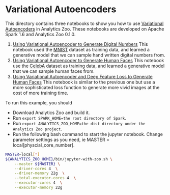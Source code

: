 # Variational Autoencoders

This directory contains three notebooks to show you how to use
[Variational Autoencoders](https://arxiv.org/pdf/1606.05908.pdf)
in Analytics Zoo. These notebooks are developed on Apache Spark 1.6
and Analytics Zoo 0.1.0.

1. [Using Variational Autoencoder to Generate Digital Numbers](./using_variational_autoencoder_to_generate_digital_numbers.ipynb)
   This notebook used the [MNIST](http://yann.lecun.com/exdb/mnist/)
   dataset as training data, and learned a generative model that we can
   sample hand written digital numbers from.
2. [Using Variational Autoencoder to Generate Human Faces](./using_variational_autoencoder_to_generate_faces.ipynb)
   This notebook use the [CelebA](http://mmlab.ie.cuhk.edu.hk/projects/CelebA.html)
   dataset as training data, and learned a generative model that we can
   sample human faces from.
3. [Using Variational Autoencoder and Deep Feature Loss to Generate Human Faces](./using_variational_autoencoder_and_deep_feature_loss_to_generate_faces.ipynb)
   This notebook is similar to the previous one but use a more sophisticated loss function to generate
   more vivid images at the cost of more training time.

To run this example, you should 
* Download Analytics Zoo and build it.
* Run `export SPARK_HOME=the root directory of Spark`.
* Run `export ANALYTICS_ZOO_HOME=the dist directory under the Analytics Zoo project`.
* Run the following bash command to start the jupyter notebook. Change parameter settings as you need, ie MASTER = local\[physcial_core_number\].
```Bash
MASTER=local[*]
${ANALYTICS_ZOO_HOME}/bin/jupyter-with-zoo.sh \
    --master ${MASTER} \
    --driver-cores 4  \
    --driver-memory 22g  \
    --total-executor-cores 4  \
    --executor-cores 4  \
    --executor-memory 22g
```


